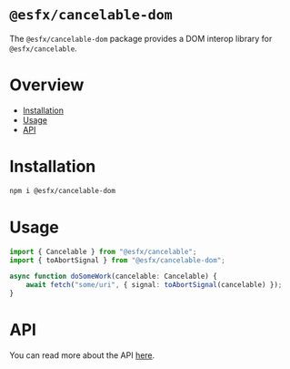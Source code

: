 # `@esfx/cancelable-dom`

The `@esfx/cancelable-dom` package provides a DOM interop library for `@esfx/cancelable`.

# Overview

* [Installation](#installation)
* [Usage](#usage)
* [API](#api)

# Installation

```sh
npm i @esfx/cancelable-dom
```

# Usage

```ts
import { Cancelable } from "@esfx/cancelable";
import { toAbortSignal } from "@esfx/cancelable-dom";

async function doSomeWork(cancelable: Cancelable) {
    await fetch("some/uri", { signal: toAbortSignal(cancelable) });
}
```

# API

You can read more about the API [here](https://esfx.github.io/esfx/modules/cancelable_dom.html).
